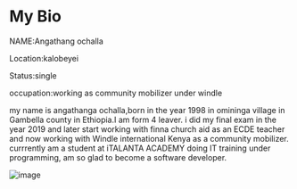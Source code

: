 # My Bio
NAME:Angathang ochalla

Location:kalobeyei

Status:single

occupation:working as community mobilizer under windle

my name is angathanga ochalla,born in the year 1998 in omininga village in Gambella county in Ethiopia.I am form 4 leaver. i did my final exam in the year 2019 and later start working with finna church aid as an ECDE teacher and now working with Windle international Kenya as a community mobilizer. 
currrently am a student at iTALANTA ACADEMY doing IT training under programming, am so glad to become a software developer.

![image](https://avatars.githubusercontent.com/u/93644090?s=400&u=a677230b4be13144587cceca98894ffa1a8dd12d&v=4)


